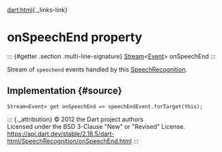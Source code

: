 [dart:html](../../dart-html/dart-html-library){._links-link}

onSpeechEnd property
====================

::: {#getter .section .multi-line-signature}
[Stream](../../dart-async/stream-class)\<[Event](../event-class)\>
onSpeechEnd
:::

Stream of `speechend` events handled by this
[SpeechRecognition](../speechrecognition-class).

Implementation {#source}
--------------

``` {.language-dart data-language="dart"}
Stream<Event> get onSpeechEnd => speechEndEvent.forTarget(this);
```

::: {._attribution}
© 2012 the Dart project authors\
Licensed under the BSD 3-Clause \"New\" or \"Revised\" License.\
<https://api.dart.dev/stable/2.18.5/dart-html/SpeechRecognition/onSpeechEnd.html>
:::
